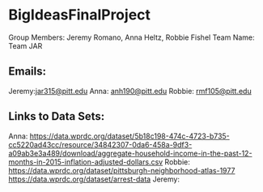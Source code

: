 # BigIdeasFinalProject
Group Members: Jeremy Romano, Anna Heltz, Robbie Fishel
Team Name: Team JAR
## Emails: 
Jeremy:jar315@pitt.edu
Anna: anh190@pitt.edu
Robbie: rmf105@pitt.edu
## Links to Data Sets:
Anna: https://data.wprdc.org/dataset/5b18c198-474c-4723-b735-cc5220ad43cc/resource/34842307-0da6-458a-9df3-a09ab3e3a489/download/aggregate-household-income-in-the-past-12-months-in-2015-inflation-adjusted-dollars.csv
Robbie: https://data.wprdc.org/dataset/pittsburgh-neighborhood-atlas-1977
https://data.wprdc.org/dataset/arrest-data
Jeremy: 
